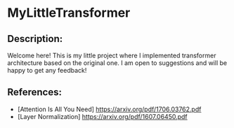 # MyLittleTransformer

## Description:
Welcome here! This is my little project where I implemented transformer architecture based on the original one. I am open to suggestions and will be happy to get any feedback!

## References:
* [Attention Is All You Need] https://arxiv.org/pdf/1706.03762.pdf
* [Layer Normalization] https://arxiv.org/pdf/1607.06450.pdf
